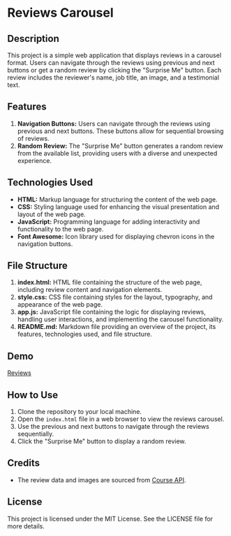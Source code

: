 # Reviews Carousel

## Description
This project is a simple web application that displays reviews in a carousel format. Users can navigate through the reviews using previous and next buttons or get a random review by clicking the "Surprise Me" button. Each review includes the reviewer's name, job title, an image, and a testimonial text.

## Features
1. **Navigation Buttons:** Users can navigate through the reviews using previous and next buttons. These buttons allow for sequential browsing of reviews.
2. **Random Review:** The "Surprise Me" button generates a random review from the available list, providing users with a diverse and unexpected experience.

## Technologies Used
- **HTML:** Markup language for structuring the content of the web page.
- **CSS:** Styling language used for enhancing the visual presentation and layout of the web page.
- **JavaScript:** Programming language for adding interactivity and functionality to the web page.
- **Font Awesome:** Icon library used for displaying chevron icons in the navigation buttons.

## File Structure
1. **index.html:** HTML file containing the structure of the web page, including review content and navigation elements.
2. **style.css:** CSS file containing styles for the layout, typography, and appearance of the web page.
3. **app.js:** JavaScript file containing the logic for displaying reviews, handling user interactions, and implementing the carousel functionality.
4. **README.md:** Markdown file providing an overview of the project, its features, technologies used, and file structure.

## Demo
[Reviews](https://reviews-beryl.vercel.app/)

## How to Use
1. Clone the repository to your local machine.
2. Open the `index.html` file in a web browser to view the reviews carousel.
3. Use the previous and next buttons to navigate through the reviews sequentially.
4. Click the "Surprise Me" button to display a random review.

## Credits
- The review data and images are sourced from [Course API](https://www.course-api.com/).

## License
This project is licensed under the MIT License. See the LICENSE file for more details.
